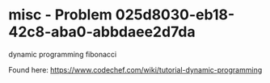 # misc - Problem 025d8030-eb18-42c8-aba0-abbdaee2d7da
dynamic programming fibonacci

Found here: https://www.codechef.com/wiki/tutorial-dynamic-programming

